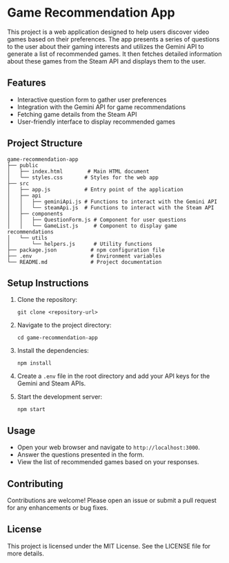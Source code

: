 # Game Recommendation App

This project is a web application designed to help users discover video games based on their preferences. The app presents a series of questions to the user about their gaming interests and utilizes the Gemini API to generate a list of recommended games. It then fetches detailed information about these games from the Steam API and displays them to the user.

## Features

- Interactive question form to gather user preferences
- Integration with the Gemini API for game recommendations
- Fetching game details from the Steam API
- User-friendly interface to display recommended games

## Project Structure

```
game-recommendation-app
├── public
│   ├── index.html        # Main HTML document
│   └── styles.css       # Styles for the web app
├── src
│   ├── app.js           # Entry point of the application
│   ├── api
│   │   ├── geminiApi.js # Functions to interact with the Gemini API
│   │   └── steamApi.js  # Functions to interact with the Steam API
│   ├── components
│   │   ├── QuestionForm.js # Component for user questions
│   │   └── GameList.js     # Component to display game recommendations
│   └── utils
│       └── helpers.js      # Utility functions
├── package.json           # npm configuration file
├── .env                   # Environment variables
└── README.md              # Project documentation
```

## Setup Instructions

1. Clone the repository:
   ```
   git clone <repository-url>
   ```

2. Navigate to the project directory:
   ```
   cd game-recommendation-app
   ```

3. Install the dependencies:
   ```
   npm install
   ```

4. Create a `.env` file in the root directory and add your API keys for the Gemini and Steam APIs.

5. Start the development server:
   ```
   npm start
   ```

## Usage

- Open your web browser and navigate to `http://localhost:3000`.
- Answer the questions presented in the form.
- View the list of recommended games based on your responses.

## Contributing

Contributions are welcome! Please open an issue or submit a pull request for any enhancements or bug fixes.

## License

This project is licensed under the MIT License. See the LICENSE file for more details.